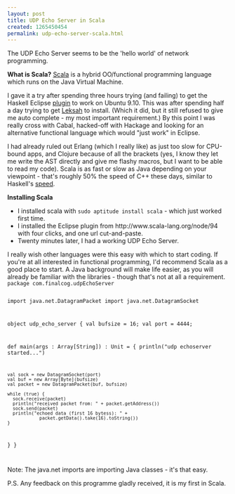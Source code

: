 ```yaml
--- 
layout: post
title: UDP Echo Server in Scala
created: 1265450454
permalink: udp-echo-server-scala.html
---
```

The UDP Echo Server seems to be the 'hello world' of network programming.

<strong>What is Scala?</strong>
<a href="http://www.scala-lang.org/">Scala</a> is a hybrid OO/functional programming language which runs on the Java Virtual Machine.

I gave it a try after spending three hours trying (and failing) to get the Haskell Eclipse <a href="http://eclipsefp.sourceforge.net/eclipsefp2.html">plugin</a> to work on Ubuntu 9.10.  This was after spending half a day trying to get <a href="http://leksah.org/">Leksah</a> to install.  (Which it did, but it still refused to give me auto complete - my most important requirement.)  By this point I was really cross with Cabal, hacked-off with Hackage and looking for an alternative functional language which would "just work" in Eclipse. 

I had already ruled out Erlang (which I really like) as just too slow for CPU-bound apps, and Clojure because of all the brackets (yes, I know they let me write the AST directly and give me flashy macros, but I want to be able to read my code).  Scala is as fast or slow as Java depending on your viewpoint - that's roughly 50% the speed of C++ these days, similar to Haskell's <a href="http://shootout.alioth.debian.org/u32/which-programming-languages-are-fastest.php?calc=chart&gpp=on&java=on&scala=on&csharp=on&ghc=on&v8=on&hipe=on&vw=on&yarv=on&python=on&perl=on">speed</a>.  

<strong>Installing Scala</strong>
<ul>
<li>I installed scala with <code>sudo aptitude install scala</code> - which just worked first time.</li>
<li>I installed the Eclipse plugin from http://www.scala-lang.org/node/94 with four clicks, and one url cut-and-paste.</li>
<li>Twenty minutes later, I had a working UDP Echo Server.</li>
</ul>
I really wish other languages were this easy with which to start coding.  If you're at all interested in functional programming, I'd recommend Scala as a good place to start.  A Java background will make life easier, as you will already be familiar with the libraries - though that's not at all a requirement.

<code type="scala">
package com.finalcog.udpEchoServer

import java.net.DatagramPacket
import java.net.DatagramSocket

object udp_echo_server {
  val bufsize = 16;
  val port = 4444;
  
  def main(args : Array[String]) : Unit = {
    println("udp echoserver started...")
    
    val sock = new DatagramSocket(port)
    val buf = new Array[Byte](bufsize)
    val packet = new DatagramPacket(buf, bufsize)
    
    while (true) {
      sock.receive(packet)
      println("received packet from: " + packet.getAddress())
      sock.send(packet)
      println("echoed data (first 16 bytess): " +
                packet.getData().take(16).toString())
    }
  }
}

</code>

Note: The java.net imports are importing Java classes - it's that easy.

P.S. Any feedback on this programme gladly received, it is my first in Scala.
